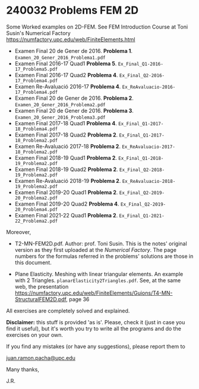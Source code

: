# 240032 Problems FEM 2D
Some Worked examples on 2D-FEM. See FEM Introduction Course at  Toni Susin's Numerical Factory 
https://numfactory.upc.edu/web/FiniteElements.html

* Examen Final 20 de Gener de 2016. **Problema 1**. `Examen_20_Gener_2016_Problema1.pdf`
* Examen Final 2016-17 Quad1 **Problema 5**. `Ex_Final_Q1-2016-17_Problema5.pdf` 
* Examen Final 2016-17 Quad2 **Problema 4**. `Ex_Final_Q2-2016-17_Problema4.pdf` 
* Examen Re-Avaluació 2016-17 **Problema 4**. `Ex_ReAvaluacio-2016-17_Problema4.pdf`
* Examen Final 20 de Gener de 2016. **Problema 2**. `Examen_20_Gener_2016_Problema2.pdf`
* Examen Final 20 de Gener de 2016. **Problema 3**. `Examen_20_Gener_2016_Problema3.pdf`
* Examen Final 2017-18 Quad1 **Problema 4**. `Ex_Final_Q1-2017-18_Problema4.pdf`
* Examen Final 2017-18 Quad2 **Problema 2**. `Ex_Final_Q1-2017-18_Problema2.pdf`
* Examen Re-Avaluació 2017-18 **Problema 2**. `Ex_ReAvaluacio-2017-18_Problema2.pdf`
* Examen Final 2018-19 Quad1 **Problema 2**. `Ex_Final_Q1-2018-19_Problema2.pdf`
* Examen Final 2018-19 Quad2 **Problema 2**. `Ex_Final_Q2-2018-19_Problema2.pdf`
* Examen Re-Avaluació 2018-19 **Problema 2**. `Ex_ReAvaluacio-2018-19_Problema2.pdf`
* Examen Final 2019-20 Quad1 **Problema 2**. `Ex_Final_Q2-2019-20_Problema2.pdf`
* Examen Final 2019-20 Quad2 **Problema 4**. `Ex_Final_Q2-2019-20_Problema4.pdf`
* Examen Final 2021-22 Quad1 **Problema 2**. `Ex_Final_Q1-2021-22_Problema2.pdf`

Moreover,
* T2-MN-FEM2D.pdf. Author: prof. Toni Susin. This is the notes' original version 
 as they first uploaded at the _Numerical Factory_. The page numbers for the
 formulas referred in the problems' solutions are those in this document. 

* Plane Elasticity. Meshing with linear triangular elements. An example with 2 Triangles. 
  `planarElasticity2Triangles.pdf`. See, at the same web, the presentation 
  https://numfactory.upc.edu/web/FiniteElements/Guions/T4-MN-StructuralFEM2D.pdf, page 36

All exercises are completely solved and explained.

**Disclaimer:** this stuff is provided 'as is'. Please, check it (just in
case you find it useful), but it's worth you try to write all the programs
and do the exercises on your own.

If you find any mistakes (or have any suggestions), please report them to

juan.ramon.pacha@upc.edu

Many thanks,

J.R.
